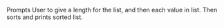 Prompts User to give a length for the list, and then each value in list. Then sorts and prints sorted list.